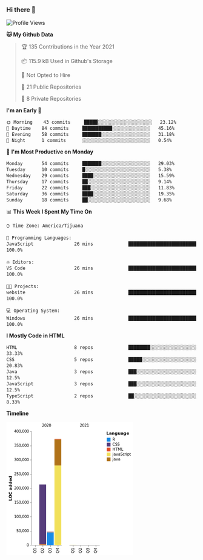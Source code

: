 ### Hi there 👋

<!--START_SECTION:waka-->
![Profile Views](http://img.shields.io/badge/Profile%20Views-1-blue)

**🐱 My Github Data** 

> 🏆 135 Contributions in the Year 2021
 > 
> 📦 115.9 kB Used in Github's Storage 
 > 
> 🚫 Not Opted to Hire
 > 
> 📜 21 Public Repositories 
 > 
> 🔑 8 Private Repositories  
 > 
**I'm an Early 🐤** 

```text
🌞 Morning    43 commits     █████░░░░░░░░░░░░░░░░░░░░   23.12% 
🌆 Daytime    84 commits     ███████████░░░░░░░░░░░░░░   45.16% 
🌃 Evening    58 commits     ███████░░░░░░░░░░░░░░░░░░   31.18% 
🌙 Night      1 commits      ░░░░░░░░░░░░░░░░░░░░░░░░░   0.54%

```
📅 **I'm Most Productive on Monday** 

```text
Monday       54 commits     ███████░░░░░░░░░░░░░░░░░░   29.03% 
Tuesday      10 commits     █░░░░░░░░░░░░░░░░░░░░░░░░   5.38% 
Wednesday    29 commits     ████░░░░░░░░░░░░░░░░░░░░░   15.59% 
Thursday     17 commits     ██░░░░░░░░░░░░░░░░░░░░░░░   9.14% 
Friday       22 commits     ███░░░░░░░░░░░░░░░░░░░░░░   11.83% 
Saturday     36 commits     ████░░░░░░░░░░░░░░░░░░░░░   19.35% 
Sunday       18 commits     ██░░░░░░░░░░░░░░░░░░░░░░░   9.68%

```


📊 **This Week I Spent My Time On** 

```text
⌚︎ Time Zone: America/Tijuana

💬 Programming Languages: 
JavaScript               26 mins             █████████████████████████   100.0%

🔥 Editors: 
VS Code                  26 mins             █████████████████████████   100.0%

🐱‍💻 Projects: 
website                  26 mins             █████████████████████████   100.0%

💻 Operating System: 
Windows                  26 mins             █████████████████████████   100.0%

```

**I Mostly Code in HTML** 

```text
HTML                     8 repos             ████████░░░░░░░░░░░░░░░░░   33.33% 
CSS                      5 repos             █████░░░░░░░░░░░░░░░░░░░░   20.83% 
Java                     3 repos             ███░░░░░░░░░░░░░░░░░░░░░░   12.5% 
JavaScript               3 repos             ███░░░░░░░░░░░░░░░░░░░░░░   12.5% 
TypeScript               2 repos             ██░░░░░░░░░░░░░░░░░░░░░░░   8.33%

```


**Timeline**

![Chart not found](https://raw.githubusercontent.com/Aarushi-Pandey/Aarushi-Pandey/main/charts/bar_graph.png) 


<!--END_SECTION:waka-->

